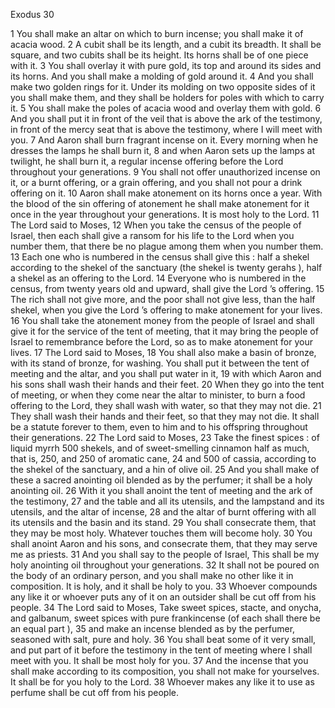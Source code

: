 Exodus 30

1	You shall make an altar on which to burn incense; you shall make it of acacia wood.
2	A cubit shall be its length, and a cubit its breadth. It shall be square, and two cubits shall be its height. Its horns shall be of one piece with it.
3	You shall overlay it with pure gold, its top and around its sides and its horns. And you shall make a molding of gold around it.
4	And you shall make two golden rings for it. Under its molding on two opposite sides of it you shall make them, and they shall be holders for poles with which to carry it.
5	You shall make the poles of acacia wood and overlay them with gold.
6	And you shall put it in front of the veil that is above the ark of the testimony, in front of the mercy seat that is above the testimony, where I will meet with you.
7	And Aaron shall burn fragrant incense on it. Every morning when he dresses the lamps he shall burn it,
8	and when Aaron sets up the lamps at twilight, he shall burn it, a regular incense offering before the Lord throughout your generations.
9	You shall not offer unauthorized incense on it, or a burnt offering, or a grain offering, and you shall not pour a drink offering on it.
10	Aaron shall make atonement on its horns once a year. With the blood of the sin offering of atonement he shall make atonement for it once in the year throughout your generations. It is most holy to the Lord.
11	The Lord said to Moses,
12	When you take the census of the people of Israel, then each shall give a ransom for his life to the Lord when you number them, that there be no plague among them when you number them.
13	Each one who is numbered in the census shall give this : half a shekel according to the shekel of the sanctuary (the shekel is twenty gerahs ), half a shekel as an offering to the Lord.
14	Everyone who is numbered in the census, from twenty years old and upward, shall give the Lord ’s offering.
15	The rich shall not give more, and the poor shall not give less, than the half shekel, when you give the Lord ’s offering to make atonement for your lives.
16	You shall take the atonement money from the people of Israel and shall give it for the service of the tent of meeting, that it may bring the people of Israel to remembrance before the Lord, so as to make atonement for your lives.
17	The Lord said to Moses,
18	You shall also make a basin of bronze, with its stand of bronze, for washing. You shall put it between the tent of meeting and the altar, and you shall put water in it,
19	with which Aaron and his sons shall wash their hands and their feet.
20	When they go into the tent of meeting, or when they come near the altar to minister, to burn a food offering to the Lord, they shall wash with water, so that they may not die.
21	They shall wash their hands and their feet, so that they may not die. It shall be a statute forever to them, even to him and to his offspring throughout their generations.
22	The Lord said to Moses,
23	Take the finest spices : of liquid myrrh 500 shekels, and of sweet-smelling cinnamon half as much, that is, 250, and 250 of aromatic cane,
24	and 500 of cassia, according to the shekel of the sanctuary, and a hin of olive oil.
25	And you shall make of these a sacred anointing oil blended as by the perfumer; it shall be a holy anointing oil.
26	With it you shall anoint the tent of meeting and the ark of the testimony,
27	and the table and all its utensils, and the lampstand and its utensils, and the altar of incense,
28	and the altar of burnt offering with all its utensils and the basin and its stand.
29	You shall consecrate them, that they may be most holy. Whatever touches them will become holy.
30	You shall anoint Aaron and his sons, and consecrate them, that they may serve me as priests.
31	And you shall say to the people of Israel, This shall be my holy anointing oil throughout your generations.
32	It shall not be poured on the body of an ordinary person, and you shall make no other like it in composition. It is holy, and it shall be holy to you.
33	Whoever compounds any like it or whoever puts any of it on an outsider shall be cut off from his people.
34	The Lord said to Moses, Take sweet spices, stacte, and onycha, and galbanum, sweet spices with pure frankincense (of each shall there be an equal part ),
35	and make an incense blended as by the perfumer, seasoned with salt, pure and holy.
36	You shall beat some of it very small, and put part of it before the testimony in the tent of meeting where I shall meet with you. It shall be most holy for you.
37	And the incense that you shall make according to its composition, you shall not make for yourselves. It shall be for you holy to the Lord.
38	Whoever makes any like it to use as perfume shall be cut off from his people.

